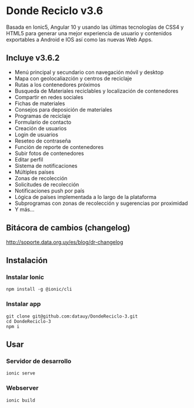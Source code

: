 # Donde Reciclo v3.6
Basada en Ionic5, Angular 10 y usando las últimas tecnologías de CSS4 y HTML5 para generar una mejor experiencia de usuario y contenidos exportables a Android e IOS así como las nuevas Web Apps.

## Incluye v3.6.2

* Menú principal y secundario con navegación móvil y desktop
* Mapa con geolocaliazción y centros de reciclaje
* Rutas a los contenedores próximos
* Busqueda de Materiales reciclables y localización de contenedores
* Compartir en redes sociales
* Fichas de materiales
* Consejos para deposición de materiales
* Programas de reciclaje
* Formulario de contacto
* Creación de usuarios
* Login de usuarios
* Reseteo de contraseña
* Función de reporte de contenedores
* Subir fotos de contenedores
* Editar perfil
* Sistema de notificaciones
* Múltiples países
* Zonas de recolección
* Solicitudes de recolección
* Notificaciones push por país
* Lógica de países implementada a lo largo de la plataforma
* Subprogramas con zonas de recolección y sugerencias por proximidad
* Y más...
## Bitácora de cambios (changelog)
http://soporte.data.org.uy/es/blog/dr-changelog

## Instalación

### Instalar Ionic  
    npm install -g @ionic/cli

### Instalar app

    git clone git@github.com:datauy/DondeReciclo-3.git
    cd DondeReciclo-3
    npm i

## Usar
### Servidor de desarrollo
    ionic serve
### Webserver
    ionic build
